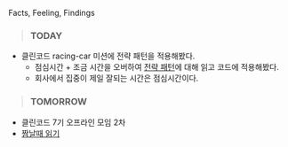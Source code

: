 Facts, Feeling, Findings

> ### TODAY

* 클린코드 racing-car 미션에 전략 패턴을 적용해봤다. 
    * 점심시간 + 조금 시간을 오버하여 [전략 패턴](https://victorydntmd.tistory.com/292)에 대해 읽고 코드에 적용해봤다.
    * 회사에서 집중이 제일 잘되는 시간은 점심시간이다. 
  


> ### TOMORROW

* 클린코드 7기 오프라인 모임 2차
* [짬날때 읽기](http://blog.devjoshua.me/2017/12/28/171228-2017%EB%85%84%ED%9A%8C%EA%B3%A0/)